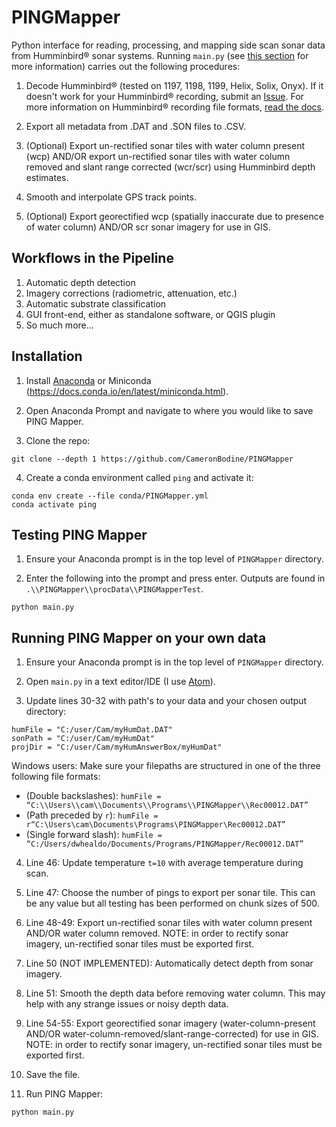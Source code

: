 # PINGMapper
Python interface for reading, processing, and mapping side scan sonar data from Humminbird&reg; sonar systems.  Running `main.py` (see [this section](#Running-PING-Mapper-on-your-own-data) for more information) carries out the following procedures:

1. Decode Humminbird&reg; (tested on 1197, 1198, 1199, Helix, Solix, Onyx).  If it doesn't work for your Humminbird&reg; recording, submit an [Issue](https://github.com/CameronBodine/PINGMapper/issues).  For more information on Humminbird&reg; recording file formats, [read the docs](../main/docs/BinaryStructure.md).

2. Export all metadata from .DAT and .SON files to .CSV.

3. (Optional) Export un-rectified sonar tiles with water column present (wcp) AND/OR export un-rectified sonar tiles with water column removed and slant range corrected (wcr/scr) using Humminbird depth estimates.

4. Smooth and interpolate GPS track points.

5. (Optional) Export georectified wcp (spatially inaccurate due to presence of water column) AND/OR scr sonar imagery for use in GIS.

## Workflows in the Pipeline
1. Automatic depth detection
2. Imagery corrections (radiometric, attenuation, etc.)
3. Automatic substrate classification
4. GUI front-end, either as standalone software, or QGIS plugin
5. So much more...

## Installation
1. Install [Anaconda](https://www.anaconda.com) or Miniconda (https://docs.conda.io/en/latest/miniconda.html).

2. Open Anaconda Prompt and navigate to where you would like to save PING Mapper.

3. Clone the repo:
```
git clone --depth 1 https://github.com/CameronBodine/PINGMapper
```

4. Create a conda environment called `ping` and activate it:
```
conda env create --file conda/PINGMapper.yml
conda activate ping
```

## Testing PING Mapper
1. Ensure your Anaconda prompt is in the top level of `PINGMapper` directory.

2. Enter the following into the prompt and press enter.  Outputs are found in `.\\PINGMapper\\procData\\PINGMapperTest`.
```
python main.py
```

## Running PING Mapper on your own data
1. Ensure your Anaconda prompt is in the top level of `PINGMapper` directory.

2. Open `main.py` in a text editor/IDE (I use [Atom](https://atom.io/)).

3. Update lines 30-32 with path's to your data and your chosen output directory:
```
humFile = "C:/user/Cam/myHumDat.DAT"
sonPath = "C:/user/Cam/myHumDat"
projDir = "C:/user/Cam/myHumAnswerBox/myHumDat"
```

Windows users: Make sure your filepaths are structured in one of the three following file formats:
- (Double backslashes): `humFile = “C:\\Users\\cam\\Documents\\Programs\\PINGMapper\\Rec00012.DAT”`
- (Path preceded by `r`): `humFile = r“C:\Users\cam\Documents\Programs\PINGMapper\Rec00012.DAT”`
- (Single forward slash): `humFile = “C:/Users/dwhealdo/Documents/Programs/PINGMapper/Rec00012.DAT”`

4. Line 46: Update temperature `t=10` with average temperature during scan.

5. Line 47: Choose the number of pings to export per sonar tile.  This can be any value but all testing has been performed on chunk sizes of 500.

6. Line 48-49: Export un-rectified sonar tiles with water column present AND/OR water column removed.  NOTE: in order to rectify sonar imagery, un-rectified sonar tiles must be exported first.

7. Line 50 (NOT IMPLEMENTED): Automatically detect depth from sonar imagery.

8. Line 51: Smooth the depth data before removing water column.  This may help with any strange issues or noisy depth data.

9. Line 54-55: Export georectified sonar imagery (water-column-present AND/OR water-column-removed/slant-range-corrected) for use in GIS.  NOTE: in order to rectify sonar imagery, un-rectified sonar tiles must be exported first.

12. Save the file.

11. Run PING Mapper:
```
python main.py
```
